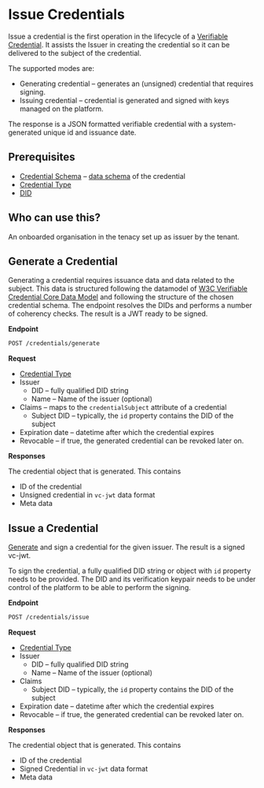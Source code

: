 # Issue Credentials

Issue a credential is the first operation in the lifecycle of a [Verifiable Credential](https://www.w3.org/TR/vc-data-model/#lifecycle-details). It assists the Issuer in creating the credential so it can be delivered to the subject of the credential.

The supported modes are:
* Generating credential – generates an (unsigned) credential that requires signing.
* Issuing credential – credential is generated and signed with keys managed on the platform.

The response is a JSON formatted verifiable credential with a system-generated unique id and issuance date.

## Prerequisites

* [Credential Schema](../credential-schemas.md) – [data schema](https://www.w3.org/TR/vc-data-model/#data-schemas) of the credential
* [Credential Type](../credential-types.md)
* [DID](../dids/did-methods.md)

## Who can use this?

An onboarded organisation in the tenacy set up as issuer by the tenant.

## Generate a Credential

Generating a credential requires issuance data and data related to the subject. This data is structured following the datamodel of [W3C Verifiable Credential Core Data Model](https://www.w3.org/TR/vc-data-model/#core-data-model) and following the structure of the chosen credential schema. The endpoint resolves the DIDs and performs a number of coherency checks. The result is a JWT ready to be signed.

**Endpoint**

```bash
POST /credentials/generate
```

**Request**

* [Credential Type](credential-types.md)
* Issuer
  * DID – fully qualified DID string
  * Name – Name of the issuer (optional)
* Claims – maps to the `credentialSubject` attribute of a credential
  * Subject DID – typically, the `id` property contains the DID of the subject
* Expiration date – datetime after which the credential expires
* Revocable – if true, the generated credential can be revoked later on.

**Responses**

The credential object that is generated. This contains

* ID of the credential
* Unsigned credential in `vc-jwt` data format
* Meta data

## Issue a Credential

[Generate](#generate-credential) and sign a credential for the given issuer. The result is a signed vc-jwt.

To sign the credential, a fully qualified DID string or object with `id` property needs to be provided. The DID and its verification keypair needs to be under control of the platform to be able to perform the signing.

**Endpoint**

```bash
POST /credentials/issue
```

**Request**

* [Credential Type](credential-types.md)
* Issuer
  * DID – fully qualified DID string
  * Name – Name of the issuer (optional)
* Claims
  * Subject DID – typically, the `id` property contains the DID of the subject
* Expiration date – datetime after which the credential expires
* Revocable – if true, the generated credential can be revoked later on.

**Responses**

The credential object that is generated. This contains

* ID of the credential
* Signed Credential in `vc-jwt` data format
* Meta data
